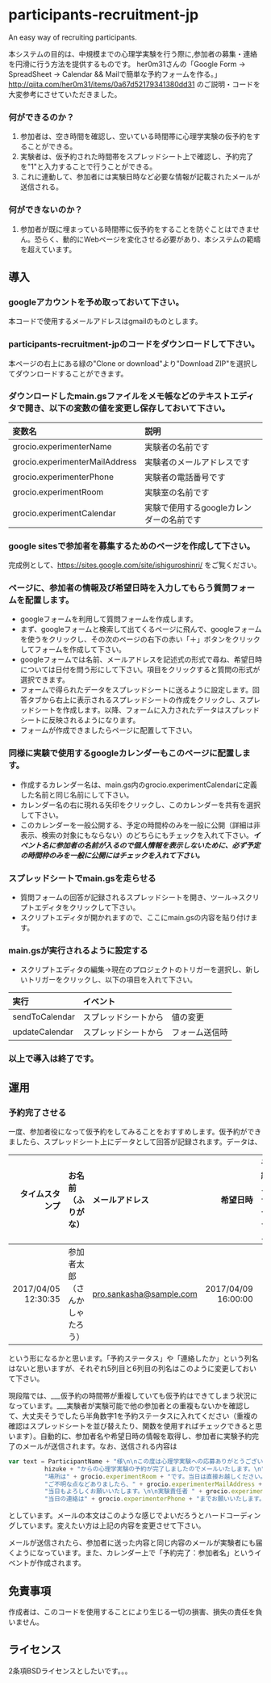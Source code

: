 # participants-recruitment-jp
An easy way of recruiting participants.

本システムの目的は、中規模までの心理学実験を行う際に,参加者の募集・連絡を円滑に行う方法を提供するものです。
her0m31さんの「Google Form -> SpreadSheet -> Calendar && Mailで簡単な予約フォームを作る。」
http://qiita.com/her0m31/items/0a67d52179341380dd31
のご説明・コードを大変参考にさせていただきました。

### 何ができるのか？
1. 参加者は、空き時間を確認し、空いている時間帯に心理学実験の仮予約をすることができる。
1. 実験者は、仮予約された時間帯をスプレッドシート上で確認し、予約完了を"1"と入力することで行うことができる。
1. これに連動して、参加者には実験日時など必要な情報が記載されたメールが送信される。

### 何ができないのか？
1. 参加者が既に埋まっている時間帯に仮予約をすることを防ぐことはできません。恐らく、動的にWebページを変化させる必要があり、本システムの範疇を超えています。

## 導入
### googleアカウントを予め取っておいて下さい。
本コードで使用するメールアドレスはgmailのものとします。

### participants-recruitment-jpのコードをダウンロードして下さい。
本ページの右上にある緑の"Clone or download"より"Download ZIP"を選択してダウンロードすることができます。

### ダウンロードしたmain.gsファイルをメモ帳などのテキストエディタで開き、以下の変数の値を変更し保存しておいて下さい。

| 変数名 | 説明 |
|:---|:---|
| grocio.experimenterName | 実験者の名前です |
| grocio.experimenterMailAddress | 実験者のメールアドレスです |
| grocio.experimenterPhone | 実験者の電話番号です |
| grocio.experimentRoom | 実験室の名前です |
| grocio.experimentCalendar | 実験で使用するgoogleカレンダーの名前です |
  
### google sitesで参加者を募集するためのページを作成して下さい。
完成例として、https://sites.google.com/site/ishiguroshinri/ をご覧ください。
  
### ページに、参加者の情報及び希望日時を入力してもらう質問フォームを配置します。
- googleフォームを利用して質問フォームを作成します。
- まず、googleフォームと検索して出てくるページに飛んで、googleフォームを使うをクリックし、その次のページの右下の赤い「＋」ボタンをクリックしてフォームを作成して下さい。
- googleフォームでは名前、メールアドレスを記述式の形式で尋ね、希望日時については日付を問う形にして下さい。項目をクリックすると質問の形式が選択できます。 
- フォームで得られたデータをスプレッドシートに送るように設定します。回答タブから右上に表示されるスプレッドシートの作成をクリックし、スプレッドシートを作成します。以降、フォームに入力されたデータはスプレッドシートに反映されるようになります。
- フォームが作成できましたらページに配置して下さい。

### 同様に実験で使用するgoogleカレンダーもこのページに配置します。
- 作成するカレンダー名は、main.gs内のgrocio.experimentCalendarに定義した名前と同じ名前にして下さい。
- カレンダー名の右に現れる矢印をクリックし、このカレンダーを共有を選択して下さい。
- このカレンダーを一般公開する、予定の時間枠のみを一般に公開（詳細は非表示、検索の対象にもならない）のどちらにもチェックを入れて下さい。___イベント名に参加者の名前が入るので個人情報を表示しないために、必ず予定の時間枠のみを一般に公開にはチェックを入れて下さい。___

### スプレッドシートでmain.gsを走らせる
- 質問フォームの回答が記録されるスプレッドシートを開き、ツール->スクリプトエディタをクリックして下さい。
- スクリプトエディタが開かれますので、ここにmain.gsの内容を貼り付けます。

### main.gsが実行されるように設定する
- スクリプトエディタの編集->現在のプロジェクトのトリガーを選択し、新しいトリガーをクリックし、以下の項目を入れて下さい。

| 実行 | イベント |
|:---|:---|
| sendToCalendar |スプレッドシートから　値の変更 |
| updateCalendar | スプレッドシートから　フォーム送信時 |

### 以上で導入は終了です。

## 運用
### 予約完了させる
一度、参加者役になって仮予約をしてみることをおすすめします。仮予約ができましたら、スプレッドシート上にデータとして回答が記録されます。データは、

| タイムスタンプ | お名前（ふりがな） | メールアドレス | 希望日時 | 予約ステータス | 連絡したか |
|---:|:---|:---|---:|---:|---:|
| 2017/04/05 12:30:35 | 参加者太郎（さんかしゃたろう） | pro.sankasha@sample.com | 2017/04/09 16:00:00 |  |  |

という形になるかと思います。「予約ステータス」や「連絡したか」という列名はないと思いますが、それぞれ5列目と6列目の列名はこのように変更しておいて下さい。

現段階では、___仮予約の時間帯が重複していても仮予約はできてしまう状況になっています。___実験者が実験可能で他の参加者との重複もないかを確認して、大丈夫そうでしたら半角数字1を予約ステータスに入れてください（重複の確認はスプレッドシートを並び替えたり、関数を使用すればチェックできると思います）。自動的に、参加者名や希望日時の情報を取得し、参加者に実験予約完了のメールが送信されます。なお、送信される内容は
```js
var text = ParticipantName + "様\n\nこの度は心理学実験への応募ありがとうございました。\n" +
          hizuke + "からの心理学実験の予約が完了しましたのでメールいたします。\n" +
          "場所は" + grocio.experimentRoom + "です。当日は直接お越しください。\n" +
          "ご不明な点などありましたら、" + grocio.experimenterMailAddress +"までご連絡ください。\n" +
          "当日もよろしくお願いいたします。\n\n実験責任者 " + grocio.experimenterName + "（当日は他の者が実験担当いたします）\n" +
          "当日の連絡は" + grocio.experimenterPhone + "までお願いいたします。";
```
としています。メールの本文はこのような感じでよいだろうとハードコーディングしています。変えたい方は上記の内容を変更させて下さい。

メールが送信されたら、参加者に送った内容と同じ内容のメールが実験者にも届くようになっています。また、カレンダー上で「予約完了：参加者名」というイベントが作成されます。

## 免責事項
作成者は、このコードを使用することにより生じる一切の損害、損失の責任を負いません。

## ライセンス
2条項BSDライセンスとしたいです。。。
